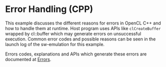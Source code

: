 Error Handling (CPP)
===================
This example discusses the different reasons for errors in OpenCL C++ and how to handle them at runtime. Host program uses APIs like `clCreateBuffer` wrapped by cl::buffer  which may generate errors on unsuccessful execution. Common error codes  and possible reasons can be seen in the launch log of the sw-emulation for this example.

Errors codes, explanations and APIs which generate these errors are documented at
[Errors](https://www.khronos.org/registry/OpenCL/sdk/1.0/docs/man/xhtml/errors.html).
